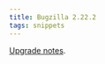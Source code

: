 ```yaml
---
title: Bugzilla 2.22.2
tags: snippets
---
```


[Upgrade notes](http://wincent.dev/wiki/Bugzilla_2.22.1_to_2.22.2_upgrade_notes).
